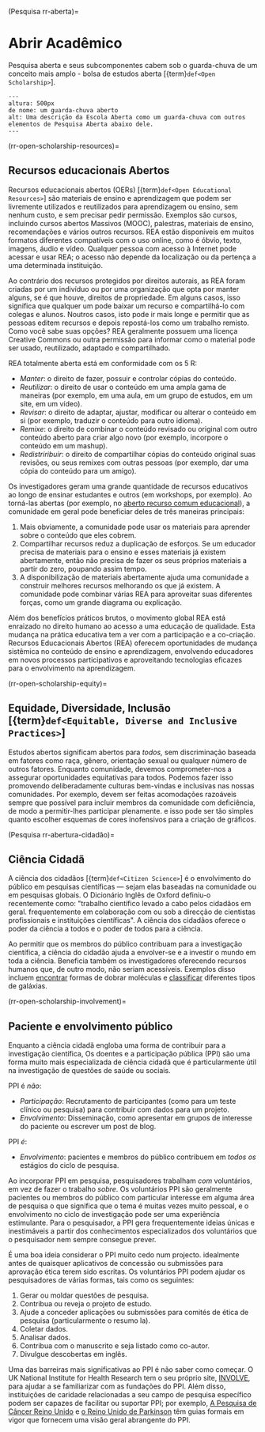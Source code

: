 (Pesquisa rr-aberta)=
# Abrir Acadêmico

Pesquisa aberta e seus subcomponentes cabem sob o guarda-chuva de um conceito mais amplo - bolsa de estudos aberta [{term}`def<Open Scholarship>`].

```{figure} ../../figures/open-umbrella.png
---
altura: 500px
de nome: um guarda-chuva aberto
alt: Uma descrição da Escola Aberta como um guarda-chuva com outros elementos de Pesquisa Aberta abaixo dele.
---
```

(rr-open-scholarship-resources)=
## Recursos educacionais Abertos

Recursos educacionais abertos (OERs) [{term}`def<Open Educational Resources>`] são materiais de ensino e aprendizagem que podem ser livremente utilizados e reutilizados para aprendizagem ou ensino, sem nenhum custo, e sem precisar pedir permissão. Exemplos são cursos, incluindo cursos abertos Massivos (MOOC), palestras, materiais de ensino, recomendações e vários outros recursos. REA estão disponíveis em muitos formatos diferentes compatíveis com o uso online, como é óbvio, texto, imagens, áudio e vídeo. Qualquer pessoa com acesso à Internet pode acessar e usar REA; o acesso não depende da localização ou da pertença a uma determinada instituição.

Ao contrário dos recursos protegidos por direitos autorais, as REA foram criadas por um indivíduo ou por uma organização que opta por manter alguns, se é que houve, direitos de propriedade. Em alguns casos, isso significa que qualquer um pode baixar um recurso e compartilhá-lo com colegas e alunos. Noutros casos, isto pode ir mais longe e permitir que as pessoas editem recursos e depois repostá-los como um trabalho remisto. Como você sabe suas opções? REA geralmente possuem uma licença Creative Commons ou outra permissão para informar como o material pode ser usado, reutilizado, adaptado e compartilhado.

REA totalmente aberta está em conformidade com os 5 R:

- _Manter_: o direito de fazer, possuir e controlar cópias do conteúdo.
- _Reutilizar_: o direito de usar o conteúdo em uma ampla gama de maneiras (por exemplo, em uma aula, em um grupo de estudos, em um site, em um vídeo).
- _Revisar_: o direito de adaptar, ajustar, modificar ou alterar o conteúdo em si (por exemplo, traduzir o conteúdo para outro idioma).
- _Remixe_: o direito de combinar o conteúdo revisado ou original com outro conteúdo aberto para criar algo novo (por exemplo, incorpore o conteúdo em um mashup).
- _Redistriribuir_: o direito de compartilhar cópias do conteúdo original suas revisões, ou seus remixes com outras pessoas (por exemplo, dar uma cópia do conteúdo para um amigo).

Os investigadores geram uma grande quantidade de recursos educativos ao longo de ensinar estudantes e outros (em workshops, por exemplo). Ao torná-las abertas (por exemplo, no [aberto recurso comum educacional](https://www.oercommons.org/)), a comunidade em geral pode beneficiar deles de três maneiras principais:

1. Mais obviamente, a comunidade pode usar os materiais para aprender sobre o conteúdo que eles cobrem.
2. Compartilhar recursos reduz a duplicação de esforços. Se um educador precisa de materiais para o ensino e esses materiais já existem abertamente, então não precisa de fazer os seus próprios materiais a partir do zero, poupando assim tempo.
3. A disponibilização de materiais abertamente ajuda uma comunidade a construir melhores recursos melhorando os que já existem. A comunidade pode combinar várias REA para aproveitar suas diferentes forças, como um grande diagrama ou explicação.

Além dos benefícios práticos brutos, o movimento global REA está enraizado no direito humano ao acesso a uma educação de qualidade. Esta mudança na prática educativa tem a ver com a participação e a co-criação. Recursos Educacionais Abertos (REA) oferecem oportunidades de mudança sistêmica no conteúdo de ensino e aprendizagem, envolvendo educadores em novos processos participativos e aproveitando tecnologias eficazes para o envolvimento na aprendizagem.

(rr-open-scholarship-equity)=
## Equidade, Diversidade, Inclusão [{term}`def<Equitable, Diverse and Inclusive Practices>`]

Estudos abertos significam abertos para *todos,* sem discriminação baseada em fatores como raça, gênero, orientação sexual ou qualquer número de outros fatores. Enquanto comunidade, devemos comprometer-nos a assegurar oportunidades equitativas para todos. Podemos fazer isso promovendo deliberadamente culturas bem-vindas e inclusivas nas nossas comunidades. Por exemplo, devem ser feitas acomodações razoáveis sempre que possível para incluir membros da comunidade com deficiência, de modo a permitir-lhes participar plenamente. e isso pode ser tão simples quanto escolher esquemas de cores inofensivos para a criação de gráficos.

(Pesquisa rr-abertura-cidadão)=
## Ciência Cidadã

A ciência dos cidadãos [{term}`def<Citizen Science>`] é o envolvimento do público em pesquisas científicas — sejam elas baseadas na comunidade ou em pesquisas globais. O Dicionário Inglês de Oxford definiu-o recentemente como: "trabalho científico levado a cabo pelos cidadãos em geral. frequentemente em colaboração com ou sob a direcção de cientistas profissionais e instituições científicas". A ciência dos cidadãos oferece o poder da ciência a todos e o poder de todos para a ciência.

Ao permitir que os membros do público contribuam para a investigação científica, a ciência do cidadão ajuda a envolver-se e a investir o mundo em toda a ciência. Beneficia também os investigadores oferecendo recursos humanos que, de outro modo, não seriam acessíveis. Exemplos disso incluem [encontrar](https://citizensciencegames.com/games/eterna/) formas de dobrar moléculas e [classificar](https://www.zooniverse.org/) diferentes tipos de galáxias.

(rr-open-scholarship-involvement)=
## Paciente e envolvimento público

Enquanto a ciência cidadã engloba uma forma de contribuir para a investigação científica, Os doentes e a participação pública (PPI) são uma forma muito mais especializada de ciência cidadã que é particularmente útil na investigação de questões de saúde ou sociais.

PPI é *não*:
- _Participação_: Recrutamento de participantes (como para um teste clínico ou pesquisa) para contribuir com dados para um projeto.
- _Envolvimento_: Disseminação, como apresentar em grupos de interesse do paciente ou escrever um post de blog.

PPI *é*:
- _Envolvimento_: pacientes e membros do público contribuem em *todos os* estágios do ciclo de pesquisa.

Ao incorporar PPI em pesquisa, pesquisadores trabalham *com* voluntários, em vez de fazer o trabalho *sobre*. Os voluntários PPI são geralmente pacientes ou membros do público com particular interesse em alguma área de pesquisa o que significa que o tema é muitas vezes muito pessoal, e o envolvimento no ciclo de investigação pode ser uma experiência estimulante. Para o pesquisador, a PPI gera frequentemente ideias únicas e inestimáveis a partir dos conhecimentos especializados dos voluntários que o pesquisador nem sempre consegue prever.

É uma boa ideia considerar o PPI muito cedo num projecto. idealmente antes de quaisquer aplicativos de concessão ou submissões para aprovação ética terem sido escritas. Os voluntários PPI podem ajudar os pesquisadores de várias formas, tais como os seguintes:
1. Gerar ou moldar questões de pesquisa.
2. Contribua ou reveja o projeto de estudo.
3. Ajude a conceder aplicações ou submissões para comités de ética de pesquisa (particularmente o resumo la).
4. Coletar dados.
5. Analisar dados.
6. Contribua com o manuscrito e seja listado como co-autor.
7. Divulgue descobertas em inglês.

Uma das barreiras mais significativas ao PPI é não saber como começar. O UK National Institute for Health Research tem o seu próprio site, [INVOLVE](https://www.invo.org.uk/), para ajudar a se familiarizar com as fundações do PPI. Além disso, instituições de caridade relacionadas a seu campo de pesquisa específico podem ser capazes de facilitar ou suportar PPI; por exemplo, [A Pesquisa de Câncer Reino Unido](https://www.cancerresearchuk.org/funding-for-researchers/patient-involvement-toolkit-for-researchers) e [o Reino Unido de Parkinson](https://www.parkinsons.org.uk/research/patient-and-public-involvement-ppi) têm guias formais em vigor que fornecem uma visão geral abrangente do PPI.
